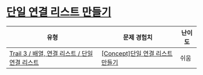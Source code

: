 # [단일 연결 리스트 만들기](https://https://en.codetree.ai/trails/complete/curated-cards/intro-singly-linked-list-make)

|유형|문제 경험치|난이도|
|---|---|---|
|[Trail 3 / 배열, 연결 리스트 / 단일 연결 리스트](https://https://en.codetree.ai/trail-info/novice-high/)|[[Concept]단일 연결 리스트 만들기](https://https://en.codetree.ai/trails/complete/curated-cards/intro-singly-linked-list-make/)|쉬움|

